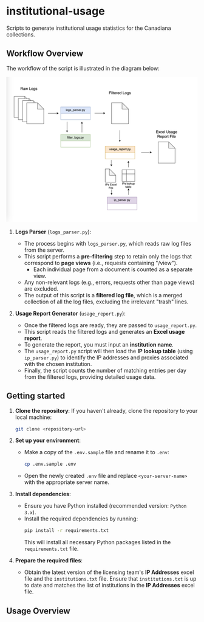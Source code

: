 # institutional-usage
Scripts to generate institutional usage statistics for the Canadiana collections. 

## Workflow Overview
The workflow of the script is illustrated in the diagram below:

![Scripts Workflow Diagram](report_scripts_diagram.png)

1. **Logs Parser** (`logs_parser.py`):
   - The process begins with `logs_parser.py`, which reads raw log files from the server.
   - This script performs a **pre-filtering** step to retain only the logs that correspond to **page views** (i.e., requests containing "/view").
     - Each individual page from a document is counted as a separate view.
   - Any non-relevant logs (e.g., errors, requests other than page views) are excluded.
   - The output of this script is a **filtered log file**, which is a merged collection of all the log files, excluding the irrelevant "trash" lines.

2. **Usage Report Generator** (`usage_report.py`):
   - Once the filtered logs are ready, they are passed to `usage_report.py`.
   - This script reads the filtered logs and generates an **Excel usage report**.
   - To generate the report, you must input an **institution name**.
   - The `usage_report.py` script will then load the **IP lookup table** (using `ip_parser.py`) to identify the IP addresses and proxies associated with the chosen institution.
   - Finally, the script counts the number of matching entries per day from the filtered logs, providing detailed usage data.

## Getting started

1. **Clone the repository**:
   If you haven't already, clone the repository to your local machine:
   ```bash
   git clone <repository-url>
   ```

2. **Set up your environment**:
   - Make a copy of the `.env.sample` file and rename it to `.env`:
     ```bash
     cp .env.sample .env
     ```
   - Open the newly created `.env` file and replace `<your-server-name>` with the appropriate server name.

3. **Install dependencies**:
   - Ensure you have Python installed (recommended version: `Python 3.x`).
   - Install the required dependencies by running:
     ```bash
     pip install -r requirements.txt
     ```
     This will install all necessary Python packages listed in the `requirements.txt` file.

4. **Prepare the required files**:
   - Obtain the latest version of the licensing team's **IP Addresses** excel file and the `institutions.txt` file. Ensure that `institutions.txt` is up to date and matches the list of institutions in the **IP Addresses** excel file.

## Usage Overview
